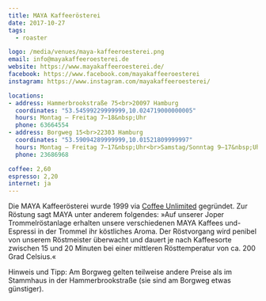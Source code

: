 ```yaml
---
title: MAYA Kaffeerösterei
date: 2017-10-27
tags:
  - roaster

logo: /media/venues/maya-kaffeeroesterei.png
email: info@mayakaffeeroesterei.de
website: https://www.mayakaffeeroesterei.de/
facebook: https://www.facebook.com/mayakaffeeroesterei
instagram: https://www.instagram.com/mayakaffeeroesterei/

locations:
- address: Hammerbrookstraße 75<br>20097 Hamburg
  coordinates: "53.54599229999999,10.024719000000005"
  hours: Montag – Freitag 7–18&nbsp;Uhr
  phone: 63664554
- address: Borgweg 15<br>22303 Hamburg
  coordinates: "53.59094289999999,10.01521809999997"
  hours: Montag – Freitag 7–17&nbsp;Uhr<br>Samstag/Sonntag 9–17&nbsp;Uhr
  phone: 23686968

coffee: 2,60
espresso: 2,20
internet: ja
---
```


Die MAYA Kaffeerösterei wurde 1999 via [Coffee Unlimited](https://www.coffee-unlimited.de/) gegründet. Zur Röstung sagt MAYA unter anderem folgendes: »Auf unserer Joper Trommelröstanlage erhalten unsere verschiedenen MAYA Kaffees und-Espressi in der Trommel ihr köstliches Aroma. Der Röstvorgang wird penibel von unserem Röstmeister überwacht und dauert je nach Kaffeesorte zwischen 15 und 20 Minuten bei einer mittleren Rösttemperatur von ca. 200 Grad Celsius.«

Hinweis und Tipp: Am Borgweg gelten teilweise andere Preise als im Stammhaus in der Hammerbrookstraße (sie sind am Borgweg etwas günstiger).